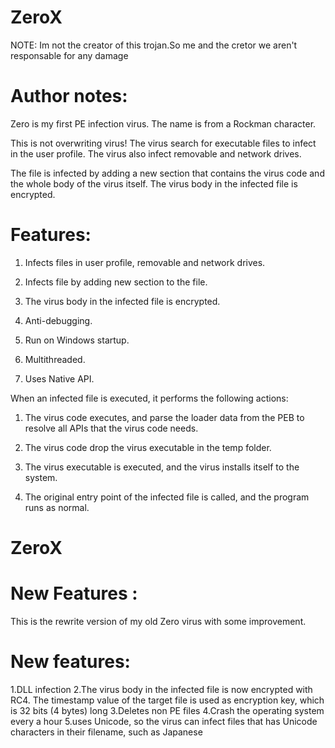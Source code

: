 # ZeroX
NOTE: Im not the creator of this trojan.So me and the cretor we aren't responsable for any damage

# Author notes:
Zero is my first PE infection virus. The name is from a Rockman character.

This is not overwriting virus!
The virus search for executable files to infect in the user profile. The virus also infect removable and network drives.

The file is infected by adding a new section that contains the virus code and the whole body of the virus itself. The virus body in the infected file is encrypted.

# Features:
1) Infects files in user profile, removable and network drives.

2) Infects file by adding new section to the file.

3) The virus body in the infected file is encrypted.

4) Anti-debugging.

5) Run on Windows startup.

6) Multithreaded.

7) Uses Native API.

 

When an infected file is executed, it performs the following actions:

 

1) The virus code executes, and parse the loader data from the PEB to resolve all APIs that the virus code needs.

2) The virus code drop the virus executable in the temp folder.

3) The virus executable is executed, and the virus installs itself to the system.

4) The original entry point of the infected file is called, and the program runs as normal.

# ZeroX 
# New Features :
This is the rewrite version of my old Zero virus with some improvement.

# New features:

1.DLL infection
2.The virus body in the infected file is now encrypted with RC4. The timestamp value of the target file is used as encryption key, which is 32 bits (4 bytes) long
3.Deletes non PE files
4.Crash the operating system every a hour
5.uses Unicode, so the virus can infect files that has Unicode characters in their filename, such as Japanese
